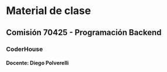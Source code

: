 # Material de clase
## Comisión 70425 - Programación Backend
### CoderHouse

#### Docente: Diego Polverelli